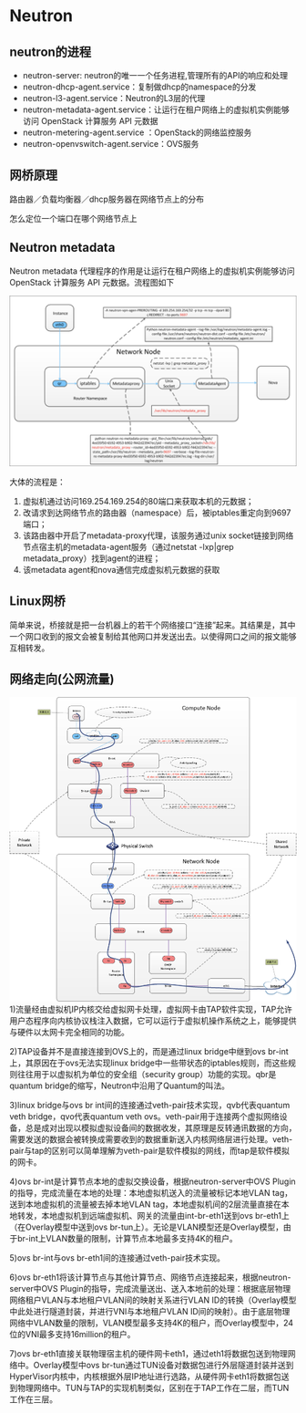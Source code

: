 # Neutron

## neutron的进程

* neutron-server: neutron的唯一一个任务进程,管理所有的API的响应和处理
* neutron-dhcp-agent.service：复制做dhcp的namespace的分发
* neutron-l3-agent.service：Neutron的L3层的代理
* neutron-metadata-agent.service：让运行在租户网络上的虚拟机实例能够访问 OpenStack 计算服务 API 元数据
* neutron-metering-agent.service ：OpenStack的网络监控服务  
* neutron-openvswitch-agent.service：OVS服务

## 网桥原理

路由器／负载均衡器／dhcp服务器在网络节点上的分布

怎么定位一个端口在哪个网络节点上

## Neutron metadata

Neutron metadata 代理程序的作用是让运行在租户网络上的虚拟机实例能够访问 OpenStack 计算服务 API 元数据。流程图如下

![](/assets/neutron-metadata.png)

大体的流程是：

1. 虚拟机通过访问169.254.169.254的80端口来获取本机的元数据；
2. 改请求到达网络节点的路由器（namespace）后，被iptables重定向到9697端口；
3. 该路由器中开启了metadata-proxy代理，该服务通过unix socket链接到网络节点宿主机的metadata-agent服务（通过netstat -lxp\|grep metadata\_proxy）找到agent的进程；
4. 该metadata agent和nova通信完成虚拟机元数据的获取

## Linux网桥

简单来说，桥接就是把一台机器上的若干个网络接口“连接”起来。其结果是，其中一个网口收到的报文会被复制给其他网口并发送出去。以使得网口之间的报文能够互相转发。



## 网络走向\(公网流量\)

![](/assets/neutron-net2.png)
1)流量经由虚拟机IP内核交给虚拟网卡处理，虚拟网卡由TAP软件实现，TAP允许用户态程序向内核协议栈注入数据，它可以运行于虚拟机操作系统之上，能够提供与硬件以太网卡完全相同的功能。

2)TAP设备并不是直接连接到OVS上的，而是通过linux bridge中继到ovs br-int上，其原因在于ovs无法实现linux bridge中一些带状态的iptables规则，而这些规则往往用于以虚拟机为单位的安全组（security group）功能的实现。qbr是quantum bridge的缩写，Neutron中沿用了Quantum的叫法。

3)linux bridge与ovs br int间的连接通过veth-pair技术实现，qvb代表quantum veth bridge，qvo代表quantum veth ovs。veth-pair用于连接两个虚拟网络设备，总是成对出现以模拟虚拟设备间的数据收发，其原理是反转通讯数据的方向，需要发送的数据会被转换成需要收到的数据重新送入内核网络层进行处理。veth-pair与tap的区别可以简单理解为veth-pair是软件模拟的网线，而tap是软件模拟的网卡。

4)ovs br-int是计算节点本地的虚拟交换设备，根据neutron-server中OVS Plugin的指导，完成流量在本地的处理：本地虚拟机送入的流量被标记本地VLAN tag，送到本地虚拟机的流量被去掉本地VLAN tag，本地虚拟机间的2层流量直接在本地转发，本地虚拟机到远端虚拟机、网关的流量由int-br-eth1送到ovs br-eth1上（在Overlay模型中送到ovs br-tun上）。无论是VLAN模型还是Overlay模型，由于br-int上VLAN数量的限制，计算节点本地最多支持4K的租户。

5)ovs br-int与ovs br-eth1间的连接通过veth-pair技术实现。

6)ovs br-eth1将该计算节点与其他计算节点、网络节点连接起来，根据neutron-server中OVS Plugin的指导，完成流量送出、送入本地前的处理：根据底层物理网络租户VLAN与本地租户VLAN间的映射关系进行VLAN ID的转换（Overlay模型中此处进行隧道封装，并进行VNI与本地租户VLAN ID间的映射）。由于底层物理网络中VLAN数量的限制，VLAN模型最多支持4K的租户，而Overlay模型中，24位的VNI最多支持16million的租户。

7)ovs br-eth1直接关联物理宿主机的硬件网卡eth1，通过eth1将数据包送到物理网络中。Overlay模型中ovs br-tun通过TUN设备对数据包进行外层隧道封装并送到HyperVisor内核中，内核根据外层IP地址进行选路，从硬件网卡eth1将数据包送到物理网络中。TUN与TAP的实现机制类似，区别在于TAP工作在二层，而TUN工作在三层。
